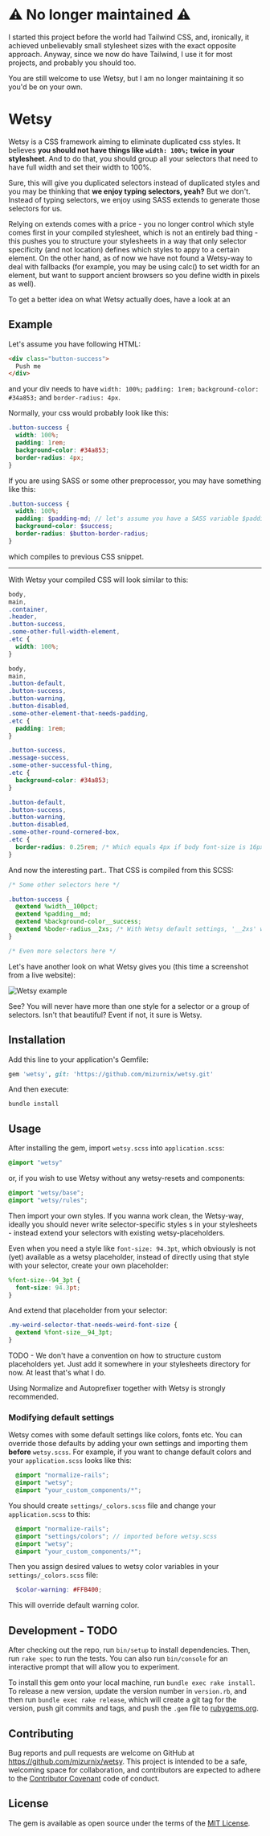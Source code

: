 # ⚠️ No longer maintained ⚠️

I started this project before the world had Tailwind CSS, and, ironically, it achieved unbelievably small stylesheet sizes with the exact opposite approach. Anyway, since we now do have Tailwind, I use it for most projects, and probably you should too.

You are still welcome to use Wetsy, but I am no longer maintaining it so you'd be on your own.

# Wetsy

Wetsy is a CSS framework aiming to eliminate duplicated css styles. It believes **you should not have things like `width: 100%;` twice in your stylesheet**. And to do that, you should group all your selectors that need to have full width and set their width to 100%.

Sure, this will give you duplicated selectors instead of duplicated styles and you may be thinking that **we enjoy typing selectors, yeah?** But we don't. Instead of typing selectors, we enjoy using SASS extends to generate those selectors for us.

Relying on extends comes with a price - you no longer control which style comes first in your compiled stylesheet, which is not an entirely bad thing - this pushes you to structure your stylesheets in a way that only selector specificity (and not location) defines which styles to appy to a certain element. On the other hand, as of now we have not found a Wetsy-way to deal with fallbacks (for example, you may be using calc() to set width for an element, but want to support ancient browsers so you define width in pixels as well).

To get a better idea on what Wetsy actually does, have a look at an

## Example

Let's assume you have following HTML:

```html
<div class="button-success">
  Push me
</div>
``` 

and your div needs to have `width: 100%;` `padding: 1rem;` `background-color: #34a853;` and `border-radius: 4px`.

Normally, your css would probably look like this:

```css
.button-success {
  width: 100%;
  padding: 1rem;
  background-color: #34a853;
  border-radius: 4px;
}
```

If you are using SASS or some other preprocessor, you may have something like this:

```scss
.button-success {
  width: 100%;
  padding: $padding-md; // let's assume you have a SASS variable $padding-md: 1rem;
  background-color: $success;
  border-radius: $button-border-radius;
}
```
which compiles to previous CSS snippet.

----

With Wetsy your compiled CSS will look similar to this:

```css
body,
main,
.container,
.header,
.button-success,
.some-other-full-width-element,
.etc {
  width: 100%;
}

body,
main,
.button-default,
.button-success,
.button-warning,
.button-disabled,
.some-other-element-that-needs-padding,
.etc {
  padding: 1rem;
}

.button-success,
.message-success,
.some-other-successful-thing,
.etc {
  background-color: #34a853;
}

.button-default,
.button-success,
.button-warning,
.button-disabled,
.some-other-round-cornered-box,
.etc {
  border-radius: 0.25rem; /* Which equals 4px if body font-size is 16px */
}
```
And now the interesting part.. That CSS is compiled from this SCSS:

```scss
/* Some other selectors here */

.button-success {
  @extend %width__100pct;
  @extend %padding__md;
  @extend %background-color__success;
  @extend %boder-radius__2xs; /* With Wetsy default settings, '__2xs' would compile to 0.25rem. More on this later */
}

/* Even more selectors here */
```

Let's have another look on what Wetsy gives you (this time a screenshot from a live website):

![Wetsy example](https://i.snag.gy/iQOkh2.jpg)

See? You will never have more than one style for a selector or a group of selectors. Isn't that beautiful? Event if not, it sure is Wetsy.

## Installation

Add this line to your application's Gemfile:

```ruby
gem 'wetsy', git: 'https://github.com/mizurnix/wetsy.git'
```

And then execute:
```shell
bundle install
```

## Usage

After installing the gem, import `wetsy.scss` into `application.scss`:

```scss
@import "wetsy"
```        
or, if you wish to use Wetsy without any wetsy-resets and components:

```scss
@import "wetsy/base";
@import "wetsy/rules";
```
Then import your own styles. If you wanna work clean, the Wetsy-way, ideally you should never write selector-specific styles s in your stylesheets - instead extend your selectors with existing wetsy-placeholders.

Even when you need a style like `font-size: 94.3pt`, which obviously is not (yet) available as a wetsy placeholder, instead of directly using that style with your selector, create your own placeholder:

```scss    
%font-size--94_3pt {
  font-size: 94.3pt;
}
```
And extend that placeholder from your selector:

```scss
.my-weird-selector-that-needs-weird-font-size {
  @extend %font-size__94_3pt;
}
```

TODO - We don't have a convention on how to structure custom placeholders yet. Just add it somewhere in your stylesheets directory for now. At least that's what I do.

Using Normalize and Autoprefixer together with Wetsy is strongly recommended.

### Modifying default settings

Wetsy comes with some default settings like colors, fonts etc. You can override those defaults by adding your own settings and importing them **before** `wetsy.scss`. For example, if you want to change default colors and your `application.scss` looks like this:

```scss
  @import "normalize-rails";
  @import "wetsy";
  @import "your_custom_components/*";
```    

You should create `settings/_colors.scss` file and change your `application.scss` to this:

```scss
  @import "normalize-rails";
  @import "settings/colors"; // imported before wetsy.scss
  @import "wetsy";
  @import "your_custom_components/*";
```

Then you assign desired values to wetsy color variables in your `settings/_colors.scss` file:

```scss
  $color-warning: #FFB400;
```

This will override default warning color.    

## Development - TODO

After checking out the repo, run `bin/setup` to install dependencies. Then, run `rake spec` to run the tests. You can also run `bin/console` for an interactive prompt that will allow you to experiment.

To install this gem onto your local machine, run `bundle exec rake install`. To release a new version, update the version number in `version.rb`, and then run `bundle exec rake release`, which will create a git tag for the version, push git commits and tags, and push the `.gem` file to [rubygems.org](https://rubygems.org).

## Contributing

Bug reports and pull requests are welcome on GitHub at https://github.com/mizurnix/wetsy. This project is intended to be a safe, welcoming space for collaboration, and contributors are expected to adhere to the [Contributor Covenant](http://contributor-covenant.org) code of conduct.

## License

The gem is available as open source under the terms of the [MIT License](http://opensource.org/licenses/MIT).
